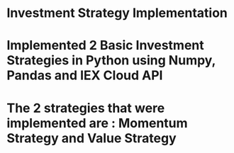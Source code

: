 # Investment Strategy Implementation
# Implemented 2 Basic Investment Strategies in Python using Numpy, Pandas and IEX Cloud API
# The 2 strategies that were implemented are : Momentum Strategy and Value Strategy


 
